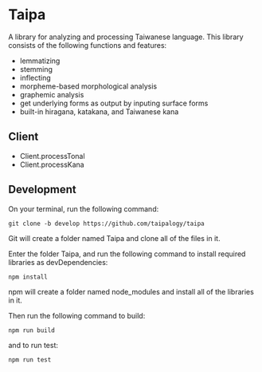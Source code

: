 # Taipa

A library for analyzing and processing Taiwanese language. This library consists of the following functions and features:

- lemmatizing
- stemming
- inflecting
- morpheme-based morphological analysis
- graphemic analysis
- get underlying forms as output by inputing surface forms 
- built-in hiragana, katakana, and Taiwanese kana

## Client

- Client.processTonal
- Client.processKana

## Development

On your terminal, run the following command:

`git clone -b develop https://github.com/taipalogy/taipa`

Git will create a folder named Taipa and clone all of the files in it.

Enter the folder Taipa, and run the following command to install required libraries as devDependencies:

`npm install`

npm will create a folder named node_modules and install all of the libraries in it.

Then run the following command to build:

`npm run build`

and to run test:

`npm run test`